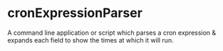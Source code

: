 # cronExpressionParser
A command line application or script which parses a cron expression &amp; expands each field to show the times at which it will run.
